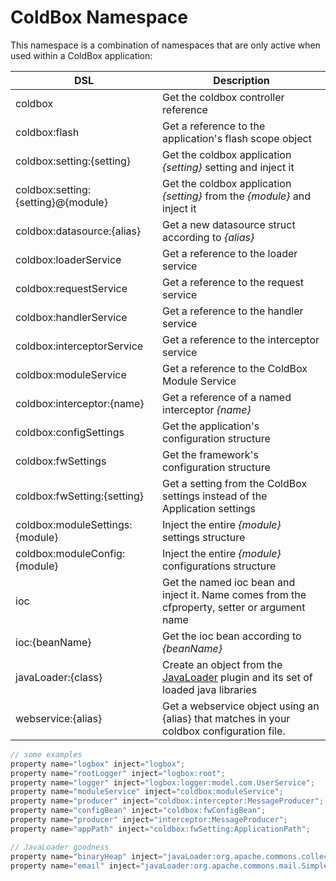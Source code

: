 # ColdBox Namespace

This namespace is a combination of namespaces that are only active when used within a ColdBox application:

|DSL|Description|
|--|--|
|coldbox |Get the coldbox controller reference|
|coldbox:flash |Get a reference to the application's flash scope object|
|coldbox:setting:{setting} |Get the coldbox application *{setting}* setting and inject it |
|coldbox:setting:{setting}@{module} |Get the coldbox application *{setting}* from the *{module}* and inject it |
|coldbox:datasource:{alias} |Get a new datasource struct according to *{alias}*|
|coldbox:loaderService |Get a reference to the loader service |
|coldbox:requestService |Get a reference to the request service |
|coldbox:handlerService |Get a reference to the handler service |
|coldbox:interceptorService |Get a reference to the interceptor service |
|coldbox:moduleService |Get a reference to the ColdBox Module Service|
|coldbox:interceptor:{name} |Get a reference of a named interceptor *{name}*|
|coldbox:configSettings |Get the application's configuration structure |
|coldbox:fwSettings |Get the framework's configuration structure |
|coldbox:fwSetting:{setting} |Get a setting from the ColdBox settings instead of the Application settings|
|coldbox:moduleSettings:{module} |Inject the entire *{module}* settings structure|
|coldbox:moduleConfig:{module} |Inject the entire *{module}* configurations structure|
|ioc|Get the named ioc bean and inject it. Name comes from the cfproperty, setter or argument name|
|ioc:{beanName} |Get the ioc bean according to *{beanName}*|
|javaLoader:{class} |Create an object from the [JavaLoader](http://wiki.coldbox.org/wiki/Plugins:JavaLoader.cfm) plugin and its set of loaded java libraries|
|webservice:{alias} |Get a webservice object using an {alias} that matches in your coldbox configuration file.|


```javascript
// some examples
property name="logbox" inject="logbox";
property name="rootLogger" inject="logbox:root";
property name="logger" inject="logbox:logger:model.com.UserService";
property name="moduleService" inject="coldbox:moduleService";
property name="producer" inject="coldbox:interceptor:MessageProducer";
property name="configBean" inject="coldbox:fwConfigBean";
property name="producer" inject="interceptor:MessageProducer";
property name="appPath" inject="coldbox:fwSetting:ApplicationPath";

// JavaLoader goodness
property name="binaryHeap" inject="javaLoader:org.apache.commons.collections.BinaryHeap";
property name="email" inject="javaLoader:org.apache.commons.mail.SimpleEmail";
```
